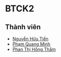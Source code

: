 # BTCK2
## Thành viên
- [Nguyễn Hữu Tiến](https://github.com/Hecker-Chuoi)
- [Phạm Quang Minh](https://github.com/purnasth)
- [Phan Thị Hồng Thắm](https://github.com/thm1911)
